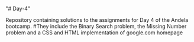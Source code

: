 "# Day-4" 

Repository containing solutions to the assignments for Day 4 of the Andela bootcamp.
#They include the Binary Search problem, the Missing Number problem and a CSS and HTML implementation of google.com homepage
